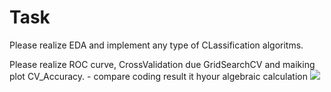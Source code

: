 # Task
  Please realize EDA and implement any type of CLassification algoritms. 
  
  Please realize ROC curve, CrossValidation due GridSearchCV and maiking plot CV_Accuracy. - compare coding result it hyour algebraic calculation
<img src = "https://user-images.githubusercontent.com/98150971/212330864-10d63b83-d3d5-446b-9665-41c5eaa85bec.png">
